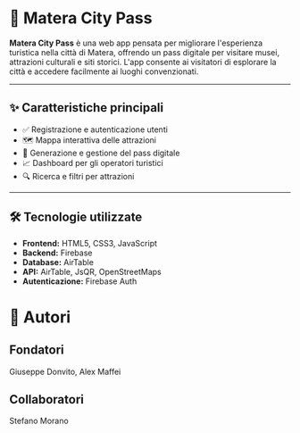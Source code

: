 # 🌆 Matera City Pass

**Matera City Pass** è una web app pensata per migliorare l'esperienza turistica nella città di Matera, offrendo un pass digitale per visitare musei, attrazioni culturali e siti storici. L'app consente ai visitatori di esplorare la città e accedere facilmente ai luoghi convenzionati.

---

## ✨ Caratteristiche principali

- ✅ Registrazione e autenticazione utenti
- 🗺️ Mappa interattiva delle attrazioni
- 🎫 Generazione e gestione del pass digitale
- 📈 Dashboard per gli operatori turistici
- 🔍 Ricerca e filtri per attrazioni

---

## 🛠️ Tecnologie utilizzate

- **Frontend:** HTML5, CSS3, JavaScript
- **Backend:** Firebase
- **Database:** AirTable
- **API:** AirTable, JsQR, OpenStreetMaps
- **Autenticazione:** Firebase Auth

# 👥 Autori
## Fondatori
  Giuseppe Donvito, Alex Maffei
## Collaboratori
  Stefano Morano
